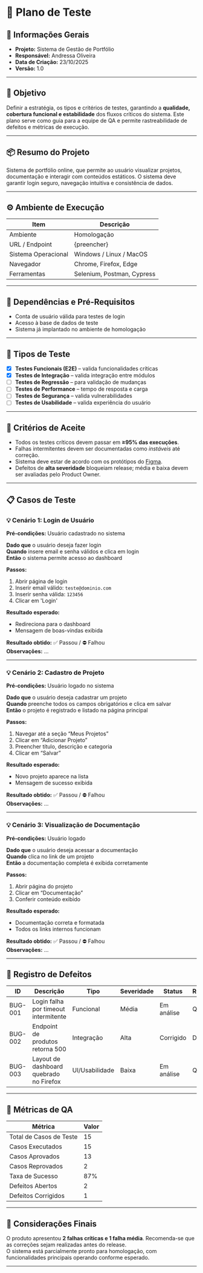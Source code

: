 # 🤖 Plano de Teste

## 📘 Informações Gerais
- **Projeto:** Sistema de Gestão de Portfólio
- **Responsável:** Andressa Oliveira
- **Data de Criação:** 23/10/2025
- **Versão:** 1.0

---

## 🎯 Objetivo
Definir a estratégia, os tipos e critérios de testes, garantindo a **qualidade, cobertura funcional e estabilidade** dos fluxos críticos do sistema. Este plano serve como guia para a equipe de QA e permite rastreabilidade de defeitos e métricas de execução.

---

## 📦 Resumo do Projeto
Sistema de portfólio online, que permite ao usuário visualizar projetos, documentação e interagir com conteúdos estáticos. O sistema deve garantir login seguro, navegação intuitiva e consistência de dados.

---

## ⚙️ Ambiente de Execução

| Item              | Descrição                  |
|------------------|----------------------------|
| Ambiente          | Homologação                |
| URL / Endpoint    | {preencher}                |
| Sistema Operacional | Windows / Linux / MacOS  |
| Navegador         | Chrome, Firefox, Edge      |
| Ferramentas       | Selenium, Postman, Cypress |

---

## 🔗 Dependências e Pré-Requisitos
- Conta de usuário válida para testes de login  
- Acesso à base de dados de teste  
- Sistema já implantado no ambiente de homologação

---

## 🧩 Tipos de Teste
- [x] **Testes Funcionais (E2E)** – valida funcionalidades críticas  
- [x] **Testes de Integração** – valida integração entre módulos  
- [ ] **Testes de Regressão** – para validação de mudanças  
- [ ] **Testes de Performance** – tempo de resposta e carga  
- [ ] **Testes de Segurança** – valida vulnerabilidades  
- [ ] **Testes de Usabilidade** – valida experiência do usuário  

---

## 🧠 Critérios de Aceite
- Todos os testes críticos devem passar em **≥95% das execuções**.  
- Falhas intermitentes devem ser documentadas como *instáveis* até correção.  
- Sistema deve estar de acordo com os protótipos do [Figma](https://www.figma.com/{preencher}).  
- Defeitos de **alta severidade** bloqueiam release; média e baixa devem ser avaliadas pelo Product Owner.  

---

## 📋 Casos de Teste

### 💡 Cenário 1: Login de Usuário
**Pré-condições:** Usuário cadastrado no sistema

**Dado que** o usuário deseja fazer login  
**Quando** insere email e senha válidos e clica em login  
**Então** o sistema permite acesso ao dashboard

**Passos:**
1. Abrir página de login  
2. Inserir email válido: `teste@dominio.com`  
3. Inserir senha válida: `123456`  
4. Clicar em 'Login'

**Resultado esperado:**  
- Redireciona para o dashboard  
- Mensagem de boas-vindas exibida  

**Resultado obtido:** ✅ Passou / ⛔ Falhou  
**Observações:** ...

---

### 💡 Cenário 2: Cadastro de Projeto
**Pré-condições:** Usuário logado no sistema

**Dado que** o usuário deseja cadastrar um projeto  
**Quando** preenche todos os campos obrigatórios e clica em salvar  
**Então** o projeto é registrado e listado na página principal

**Passos:**
1. Navegar até a seção “Meus Projetos”  
2. Clicar em “Adicionar Projeto”  
3. Preencher título, descrição e categoria  
4. Clicar em “Salvar”

**Resultado esperado:**  
- Novo projeto aparece na lista  
- Mensagem de sucesso exibida  

**Resultado obtido:** ✅ Passou / ⛔ Falhou  
**Observações:** ...

---

### 💡 Cenário 3: Visualização de Documentação
**Pré-condições:** Usuário logado

**Dado que** o usuário deseja acessar a documentação  
**Quando** clica no link de um projeto  
**Então** a documentação completa é exibida corretamente

**Passos:**
1. Abrir página do projeto  
2. Clicar em “Documentação”  
3. Conferir conteúdo exibido

**Resultado esperado:**  
- Documentação correta e formatada  
- Todos os links internos funcionam  

**Resultado obtido:** ✅ Passou / ⛔ Falhou  
**Observações:** ...

---

## 🧾 Registro de Defeitos

| ID      | Descrição                                     | Tipo        | Severidade | Status     | Responsável | Data       |
| ------- | --------------------------------------------- | ----------- | ---------- | ---------- | ----------- | ---------- |
| BUG-001 | Login falha por timeout intermitente          | Funcional   | Média      | Em análise | QA Team     | 16/10/2025 |
| BUG-002 | Endpoint de produtos retorna 500              | Integração  | Alta       | Corrigido  | Dev Team    | 17/10/2025 |
| BUG-003 | Layout de dashboard quebrado no Firefox       | UI/Usabilidade | Baixa   | Em análise | QA Team     | 23/10/2025 |

---

## 🧮 Métricas de QA

| Métrica                      | Valor  |
| ---------------------------- | ------ |
| Total de Casos de Teste      | 15     |
| Casos Executados             | 15     |
| Casos Aprovados              | 13     |
| Casos Reprovados             | 2      |
| Taxa de Sucesso              | 87%    |
| Defeitos Abertos             | 2      |
| Defeitos Corrigidos          | 1      |

---

## 🧩 Considerações Finais
O produto apresentou **2 falhas críticas e 1 falha média**. Recomenda-se que as correções sejam realizadas antes do release.  
O sistema está parcialmente pronto para homologação, com funcionalidades principais operando conforme esperado.  

---

